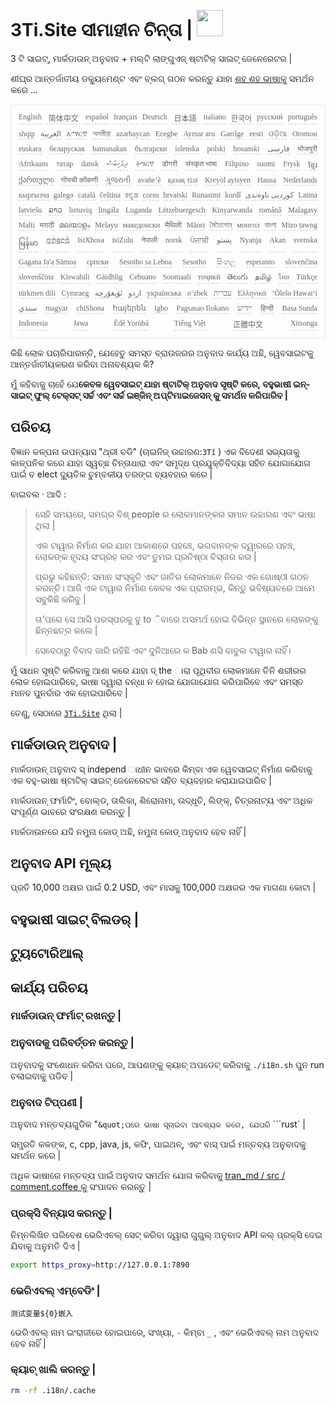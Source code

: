 <h1 style="justify-content:space-between">3Ti.Site ସୀମାହୀନ ଚିନ୍ତା | <img src="//i-01.eu.org/3Ti/logo.svg" style="user-select:none;margin-top:-1px;width:42px"></h1>

3 ଟି ସାଇଟ୍, ମାର୍କଡାଉନ୍ ଅନୁବାଦ + ମଲ୍ଟି ଲାଙ୍ଗୁଏଜ୍ ଷ୍ଟାଟିକ୍ ସାଇଟ୍ ଜେନେରେଟର |

ଶୀଘ୍ର ଆନ୍ତର୍ଜାତୀୟ ଡକ୍ୟୁମେଣ୍ଟ ଏବଂ ବ୍ଲଗ୍ ଗଠନ କରନ୍ତୁ ଯାହା [ଶହ ଶହ ଭାଷାକୁ](https://github.com/i18n-site/node/blob/main/lang/src/index.js) ସମର୍ଥନ କରେ ...

<pre class="langli" style="display:flex;flex-wrap:wrap;background:transparent;border:1px solid #eee;font-size:12px;box-shadow:0 0 3px inset #eee;padding:12px 5px 4px 12px;justify-content:space-between;"><style>pre.langli i{font-weight:300;font-family:s;margin-right:7px;margin-bottom:8px;font-style:normal;color:#666;border-bottom:1px dashed #ccc;}</style><i>English</i><i> 简体中文 </i><i>español</i><i>français</i><i>Deutsch</i><i> 日本語 </i><i>italiano</i><i>한국어</i><i>русский</i><i>português</i><i>shqip</i><i>‫العربية‬</i><i>አማርኛ</i><i>অসমীয়া</i><i>azərbaycan</i><i>Eʋegbe</i><i>Aymar aru</i><i>Gaeilge</i><i>eesti</i><i>ଓଡ଼ିଆ</i><i>Oromoo</i><i>euskara</i><i>беларуская</i><i>bamanakan</i><i>български</i><i>íslenska</i><i>polski</i><i>bosanski</i><i>‫فارسی‬</i><i>भोजपुरी</i><i>Afrikaans</i><i>татар</i><i>dansk</i><i>‫ދިވެހިބަސް‬</i><i>ትግርኛ</i><i>डोगरी</i><i>संस्कृत भाषा</i><i>Filipino</i><i>suomi</i><i>Frysk</i><i>ខ្មែរ</i><i>ქართული</i><i>गोंयची कोंकणी</i><i>ગુજરાતી</i><i>avañe’ẽ</i><i>қазақ тілі</i><i>Kreyòl ayisyen</i><i>Hausa</i><i>Nederlands</i><i>кыргызча</i><i>galego</i><i>català</i><i>čeština</i><i>ಕನ್ನಡ</i><i>corsu</i><i>hrvatski</i><i>Runasimi</i><i>kurdî</i><i>‫کوردیی ناوەندی‬</i><i>Latina</i><i>latviešu</i><i>ລາວ</i><i>lietuvių</i><i>lingála</i><i>Luganda</i><i>Lëtzebuergesch</i><i>Kinyarwanda</i><i>română</i><i>Malagasy</i><i>Malti</i><i>मराठी</i><i>മലയാളം</i><i>Melayu</i><i>македонски</i><i>मैथिली</i><i>Māori</i><i>মৈতৈলোন্</i><i>монгол</i><i>বাংলা</i><i>Mizo ṭawng</i><i>မြန်မာ</i><i>𞄀𞄄𞄰𞄩𞄍𞄜𞄰</i><i>IsiXhosa</i><i>isiZulu</i><i>नेपाली</i><i>norsk</i><i>ਪੰਜਾਬੀ</i><i>‫پښتو‬</i><i>Nyanja</i><i>Akan</i><i>svenska</i><i>Gagana fa'a Sāmoa</i><i>српски</i><i>Sesotho sa Leboa</i><i>Sesotho</i><i>සිංහල</i><i>esperanto</i><i>slovenčina</i><i>slovenščina</i><i>Kiswahili</i><i>Gàidhlig</i><i>Cebuano</i><i>Soomaali</i><i>тоҷикӣ</i><i>తెలుగు</i><i>தமிழ்</i><i>ไทย</i><i>Türkçe</i><i>türkmen dili</i><i>Cymraeg</i><i>‫ئۇيغۇرچە‬</i><i>‫اردو‬</i><i>українська</i><i>o‘zbek</i><i>‫עברית‬</i><i>Ελληνικά</i><i>ʻŌlelo Hawaiʻi</i><i>‫سنڌي‬</i><i>magyar</i><i>chiShona</i><i>հայերեն</i><i>Igbo</i><i>Pagsasao Ilokano</i><i>‫ייִדיש‬</i><i>हिन्दी</i><i>Basa Sunda</i><i>Indonesia</i><i>Jawa</i><i>Èdè Yorùbá</i><i>Tiếng Việt</i><i> 正體中文 </i><i>Xitsonga</i></pre>

କିଛି ଲୋକ ପଚାରିପାରନ୍ତି, ଯେହେତୁ ସମସ୍ତ ବ୍ରାଉଜରର ଅନୁବାଦ କାର୍ଯ୍ୟ ଅଛି, ୱେବସାଇଟକୁ ଆନ୍ତର୍ଜାତୀୟକରଣ କରିବା ଅନାବଶ୍ୟକ କି?

ମୁଁ କହିବାକୁ ଚାହେଁ ଯେ**କେବଳ ୱେବସାଇଟ୍ ଯାହା ଷ୍ଟାଟିକ୍ ଅନୁବାଦ ସୃଷ୍ଟି କରେ, ବହୁଭାଷୀ ଇନ୍-ସାଇଟ୍ ଫୁଲ୍ ଟେକ୍ସଟ୍ ସର୍ଚ୍ଚ ଏବଂ ସର୍ଚ୍ଚ ଇଞ୍ଜିନ୍ ଅପ୍ଟିମାଇଜେସନ୍ କୁ ସମର୍ଥନ କରିପାରିବ |**

## ପରିଚୟ

ବିଜ୍ଞାନ କଳ୍ପନା ଉପନ୍ୟାସ &quot;ଥ୍ରୀ ବଡି&quot; (ଚାଇନିଜ୍ ଉଚ୍ଚାରଣ:`3Tǐ` ) ଏକ ବିଦେଶୀ ସଭ୍ୟତାକୁ କାଳ୍ପନିକ କରେ ଯାହା ସ୍ୱଚ୍ଛ ଚିନ୍ତାଧାରା ଏବଂ ସମୃଦ୍ଧ ପ୍ରଯୁକ୍ତିବିଦ୍ୟା ସହିତ ଯୋଗାଯୋଗ ପାଇଁ ବ elect ଦ୍ୟୁତିକ ଚୁମ୍ବକୀୟ ତରଙ୍ଗ ବ୍ୟବହାର କରେ |

ବାଇବଲ · ଆଦି :

> ସେହି ସମୟରେ, ସମଗ୍ର ବିଶ୍ people ର ଲୋକମାନଙ୍କର ସମାନ ଉଚ୍ଚାରଣ ଏବଂ ଭାଷା ଥିଲା |
>
> ଏକ ଟାୱାର ନିର୍ମାଣ କର ଯାହା ଆକାଶରେ ପହଞ୍ଚେ, ଭଗବାନଙ୍କ ଦ୍ୱାରରେ ପହଞ୍ଚ, ଲୋକଙ୍କ ହୃଦୟ ସଂଗ୍ରହ କର ଏବଂ ତୁମର ପ୍ରତିଷ୍ଠା ବିସ୍ତାର କର |
>
> ପ୍ରଭୁ କହିଛନ୍ତି: ସମାନ ସଂସ୍କୃତି ଏବଂ ଜାତିର ଲୋକମାନେ ନିଜର ଏକ ଗୋଷ୍ଠୀ ଗଠନ କରନ୍ତି। ଆଜି ଏକ ଟାୱାର ନିର୍ମାଣ କେବଳ ଏକ ପ୍ରାରମ୍ଭ, କିନ୍ତୁ ଭବିଷ୍ୟତରେ ଆମେ ସବୁକିଛି କରିବୁ |
>
> ତା’ପରେ ସେ ଆସି ପରସ୍ପରକୁ ବୁ to ିବାରେ ଅସମର୍ଥ ହୋଇ ବିଭିନ୍ନ ସ୍ଥାନରେ ଲୋକଙ୍କୁ ଛିନ୍ନଛତ୍ର କଲେ |
>
> ସେବେଠାରୁ ବିବାଦ ଜାରି ରହିଛି ଏବଂ ଦୁନିଆରେ କ Bab ଣସି ବାବୁଲ ଟାୱାର ନାହିଁ।

ମୁଁ ସାଧନ ସୃଷ୍ଟି କରିବାକୁ ଆଶା କରେ ଯାହା ଦ୍ the ାରା ପୃଥିବୀର ଲୋକମାନେ ତିନି ଶରୀରର ଲୋକ ହୋଇପାରିବେ, ଭାଷା ଦ୍ୱାରା ବନ୍ଧା ନ ହୋଇ ଯୋଗାଯୋଗ କରିପାରିବେ ଏବଂ ସମସ୍ତ ମାନବ ପୁନର୍ବାର ଏକ ହୋଇପାରିବେ |

ତେଣୁ, ସେଠାରେ [`3Ti.Site`](//3Ti.Site) ଥିଲା |

## ମାର୍କଡାଉନ୍ ଅନୁବାଦ |

ମାର୍କଡାଉନ୍ ଅନୁବାଦ ସ୍ independ ାଧୀନ ଭାବରେ କିମ୍ବା ଏକ ୱେବସାଇଟ୍ ନିର୍ମାଣ କରିବାକୁ ଏକ ବହୁ-ଭାଷା ଷ୍ଟାଟିକ୍ ସାଇଟ୍ ଜେନେରେଟର ସହିତ ବ୍ୟବହାର କରାଯାଇପାରିବ |

ମାର୍କଡାଉନ୍ ଫର୍ମାଟିଂ, ବୋଲ୍ଡ, ତାଲିକା, ଶିରୋନାମା, ଉଦ୍ଧୃତି, ଲିଙ୍କ୍, ଚିତ୍ରନାଟ୍ୟ ଏବଂ ଅଧିକ ସଂପୂର୍ଣ୍ଣ ଭାବରେ ସଂରକ୍ଷଣ କରନ୍ତୁ |

ମାର୍କଡାଉନରେ ଯଦି ନମୁନା କୋଡ୍ ଅଛି, ନମୁନା କୋଡ୍ ଅନୁବାଦ ହେବ ନାହିଁ |

## ଅନୁବାଦ API ମୂଲ୍ୟ

ପ୍ରତି 10,000 ଅକ୍ଷର ପାଇଁ 0.2 USD, ଏବଂ ମାସକୁ 100,000 ଅକ୍ଷରର ଏକ ମାଗଣା କୋଟା |

## ବହୁଭାଷୀ ସାଇଟ୍ ବିଲଡର୍ |

## ଟ୍ୟୁଟୋରିଆଲ୍

## କାର୍ଯ୍ୟ ପରିଚୟ

### ମାର୍କଡାଉନ୍ ଫର୍ମାଟ୍ ରଖନ୍ତୁ |

### ଅନୁବାଦକୁ ପରିବର୍ତ୍ତନ କରନ୍ତୁ |

ଅନୁବାଦକୁ ସଂଶୋଧନ କରିବା ପରେ, ଆପଣଙ୍କୁ କ୍ୟାଚ୍ ଅପଡେଟ୍ କରିବାକୁ `./i18n.sh` ପୁନ run ଚଲାଇବାକୁ ପଡିବ |

### ଅନୁବାଦ ଟିପ୍ପଣୀ |

ଅନୁବାଦ ମନ୍ତବ୍ୟଗୁଡିକ &quot;` &quot;ପରେ ଭାଷା ସୂଚାଇବା ଆବଶ୍ୟକ କରେ, ଯେପରି ` ```rust` |

ସମ୍ପ୍ରତି କଳଙ୍କ, c, cpp, java, js, କଫି, ପାଇଥନ୍, ଏବଂ ବାସ୍ ପାଇଁ ମନ୍ତବ୍ୟ ଅନୁବାଦକୁ ସମର୍ଥନ କରେ |

ଅଧିକ ଭାଷାରେ ମନ୍ତବ୍ୟ ପାଇଁ ଅନୁବାଦ ସମର୍ଥନ ଯୋଗ କରିବାକୁ [tran_md / src / comment.coffee କୁ](https://github.com/i18n-site/node/blob/main/tran_md/src/comment.coffee) ସଂପାଦନ କରନ୍ତୁ |

### ପ୍ରକ୍ସି ବିନ୍ୟାସ କରନ୍ତୁ |

ନିମ୍ନଲିଖିତ ପରିବେଶ ଭେରିଏବଲ୍ ସେଟ୍ କରିବା ଦ୍ୱାରା ଗୁଗୁଲ୍ ଅନୁବାଦ API କଲ୍ ପ୍ରକ୍ସି ଦେଇ ଯିବାକୁ ଅନୁମତି ଦିଏ |

```bash
export https_proxy=http://127.0.0.1:7890
```

### ଭେରିଏବଲ୍ ଏମ୍ବେଡିଂ |

```
测试变量${0}嵌入
```

ଭେରିଏବଲ୍ ନାମ ଇଂରାଜୀରେ ହୋଇପାରେ, ସଂଖ୍ୟା, `-` କିମ୍ବା `_` , ଏବଂ ଭେରିଏବଲ୍ ନାମ ଅନୁବାଦ ହେବ ନାହିଁ |

### କ୍ୟାଚ୍ ଖାଲି କରନ୍ତୁ |

```bash
rm -rf .i18n/.cache
```
